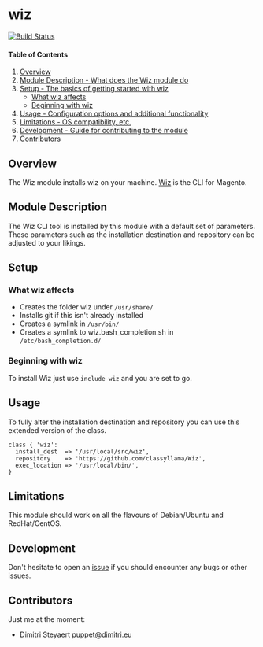 # wiz

[![Build Status](https://travis-ci.org/DimitriSteyaert/puppet-wiz.svg)](https://travis-ci.org/DimitriSteyaert/puppet-wiz)

#### Table of Contents

1. [Overview](#overview)
2. [Module Description - What does the Wiz module do](#module-description)
3. [Setup - The basics of getting started with wiz](#setup)
    * [What wiz affects](#what-wiz-affects)
    * [Beginning with wiz](#beginning-with-wiz)
4. [Usage - Configuration options and additional functionality](#usage)
5. [Limitations - OS compatibility, etc.](#limitations)
6. [Development - Guide for contributing to the module](#development)
7. [Contributors](#contributors)

## Overview

The Wiz module installs wiz on your machine. [Wiz](https://github.com/classyllama/Wiz)
is the CLI for Magento.

## Module Description

The Wiz CLI tool is installed by this module with a default set of parameters.
These parameters such as the installation destination and repository can be adjusted
to your likings.

## Setup

### What wiz affects

* Creates the folder wiz under `/usr/share/`
* Installs git if this isn't already installed
* Creates a symlink in `/usr/bin/`
* Creates a symlink to wiz.bash_completion.sh in `/etc/bash_completion.d/`

### Beginning with wiz

To install Wiz just use `include wiz` and you are set to go.

## Usage

To fully alter the installation destination and repository you can use this
extended version of the class.

```
class { 'wiz':
  install_dest  => '/usr/local/src/wiz',
  repository    => 'https://github.com/classyllama/Wiz',
  exec_location => '/usr/local/bin/',
}
```

## Limitations

This module should work on all the flavours of Debian/Ubuntu and RedHat/CentOS.

## Development

Don't hesitate to open an [issue](https://github.com/DimitriSteyaert/puppet-wiz/issues)
if you should encounter any bugs or other issues.

## Contributors

Just me at the moment:

* Dimitri Steyaert <puppet@dimitri.eu>
